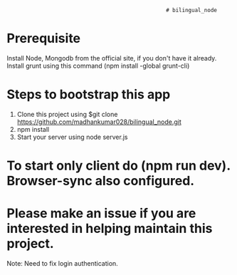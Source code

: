                                                       # bilingual_node

# Prerequisite
  Install Node, Mongodb from the official site, if you don't have it already.
  Install grunt using this command (npm install -global grunt-cli)

# Steps to bootstrap this app
  1. Clone this project using $git clone https://github.com/madhankumar028/bilingual_node.git
  2. npm install
  3. Start your server using node server.js
  
# To start only client do (npm run dev). Browser-sync also configured.

# Please make an issue if you are interested in helping maintain this project.


Note: Need to fix login authentication.
